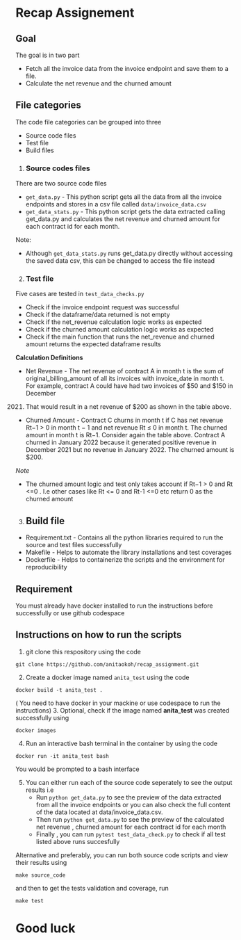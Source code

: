 # Recap Assignement

## Goal 
The goal is in two part
- Fetch all the invoice data from the invoice endpoint and save them to a file.
- Calculate the net revenue and the churned amount

## File categories
The code file categories can be grouped into three
- Source code files
- Test file
- Build files 

1. ### Source codes files
  There are two source code files
  - `get_data.py` - This python script gets all the data from all the invoice endpoints and stores in a csv file called `data/invoice_data.csv`
  - `get_data_stats.py` - This python script gets the data extracted calling get_data.py and calculates the net revenue and churned amount for each contract id for each month.

  Note:
  - Although `get_data_stats.py` runs get_data.py directly without accessing the saved data csv, this can be changed to access the file instead


2. ### Test file
  Five cases are tested in `test_data_checks.py`
  - Check if the invoice endpoint request was successful
  - Check if the dataframe/data returned is not empty
  - Check if the  net_revenue calculation logic works as expected
  - Check if the churned amount  calculation logic works as expected
  - Check if the main function that runs the net_revenue and churned amount returns the expected dataframe results

  
**Calculation Definitions** 
  - Net Revenue - The net revenue of contract A in month t is the sum of
original_billing_amount of all its invoices with invoice_date in month t.
For example, contract A could have had two invoices of $50 and $150 in December
2021. That would result in a net revenue of $200 as shown in the table above.
  - Churned Amount - Contract C churns in month t if C has net revenue
Rt−1 > 0 in month t − 1 and net revenue Rt ≤ 0 in month t. The churned
amount in month t is Rt−1.
Consider again the table above. Contract A churned in January 2022 because it
generated positive revenue in December 2021 but no revenue in January 2022.
The churned amount is $200.

_Note_
- The churned amount logic and test only takes account if Rt−1 > 0 and Rt <=0 . I.e other cases like Rt <= 0 and Rt-1 <=0  etc return 0 as the churned amount

3. ## Build file
- Requirement.txt - Contains all the python libraries required to run the source and test files successfully
- Makefile - Helps to automate the library installations and test coverages
- Dockerfile - Helps to containerize the scripts and the environment for reproducibility

## Requirement
You must already have docker installed to run the instructions before successfully or use github codespace 

## Instructions on how to run the scripts 
1. git clone this respository using the code 
```
git clone https://github.com/anitaokoh/recap_assignment.git
```
2. Create a docker image named `anita_test` using the code 
```
docker build -t anita_test .
```
 ( You need to have docker in your mackine or use codespace to run the instructions)
3. Optional, check if the image named **anita_test** was created successfully using 
```
docker images
``` 
4. Run an interactive bash terminal in the container by using the code 
```
docker run -it anita_test bash
```
You would be prompted to a bash interface

5. You can either run each of the source code seperately to see the output results i.e
    - Run `python get_data.py` to see the preview of the data extracted from all  the invoice endpoints or you can also check the full content of the data located at data/invoice_data.csv.
    - Then run `python get_data.py` to see the preview of the calculated net revenue , churned amount for each contract id for each month
    - Finally , you can run `pytest test_data_check.py` to check if all test listed above runs succesfully

Alternative and preferably, you can run both source code scripts and view their results using 
```
make source_code 
```
and then  to get the tests validation and  coverage, run 
```
make test
```

# Good luck
